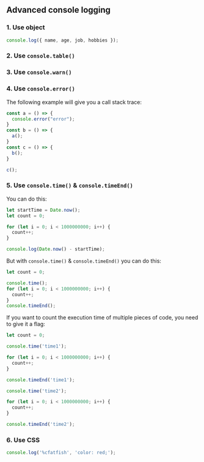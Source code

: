 ## Advanced console logging

### 1. Use object

```js
console.log({ name, age, job, hobbies });
```

### 2. Use `console.table()`

### 3. Use `console.warn()`

### 4. Use `console.error()`

The following example will give you a call stack trace:

```js
const a = () => {
  console.error("error");
}
const b = () => {
  a();
}
const c = () => {
  b();
}

c();
```

### 5. Use `console.time()` & `console.timeEnd()`

You can do this:
```js
let startTime = Date.now();
let count = 0;

for (let i = 0; i < 1000000000; i++) {
  count++;
}

console.log(Date.now() - startTime);
```

But with `console.time()` & `console.timeEnd()` you can do this:
```js
let count = 0;

console.time();
for (let i = 0; i < 1000000000; i++) {
  count++;
}
console.timeEnd();
```

If you want to count the execution time of multiple pieces of code, you need to give it a flag:
```js
let count = 0;

console.time('time1');

for (let i = 0; i < 1000000000; i++) {
  count++;
}

console.timeEnd('time1');

console.time('time2');

for (let i = 0; i < 1000000000; i++) {
  count++;
}

console.timeEnd('time2');
```

### 6. Use CSS

```js
console.log('%cfatfish', 'color: red;');
```
